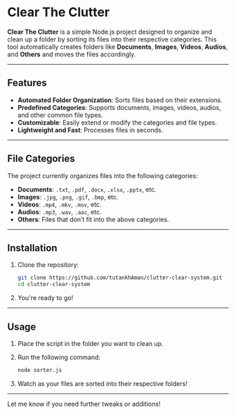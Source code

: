 

# Clear The Clutter  

**Clear The Clutter** is a simple Node.js project designed to organize and clean up a folder by sorting its files into their respective categories. This tool automatically creates folders like **Documents**, **Images**, **Videos**, **Audios**, and **Others** and moves the files accordingly.

---

## Features  
- **Automated Folder Organization**: Sorts files based on their extensions.  
- **Predefined Categories**: Supports documents, images, videos, audios, and other common file types.  
- **Customizable**: Easily extend or modify the categories and file types.  
- **Lightweight and Fast**: Processes files in seconds.  

---

## File Categories  
The project currently organizes files into the following categories:  

- **Documents**: `.txt`, `.pdf`, `.docx`, `.xlsx`, `.pptx`, etc.  
- **Images**: `.jpg`, `.png`, `.gif`, `.bmp`, etc.  
- **Videos**: `.mp4`, `.mkv`, `.mov`, etc.  
- **Audios**: `.mp3`, `.wav`, `.aac`, etc.  
- **Others**: Files that don’t fit into the above categories.  

---

## Installation  

1. Clone the repository:  
   ```bash
   git clone https://github.com/tutankhAman/clutter-clear-system.git
   cd clutter-clear-system
   ```

2. You're ready to go!

---

## Usage  

1. Place the script in the folder you want to clean up.  
2. Run the following command:  
   ```bash
   node sorter.js
   ```  

3. Watch as your files are sorted into their respective folders!

---


Let me know if you need further tweaks or additions!
